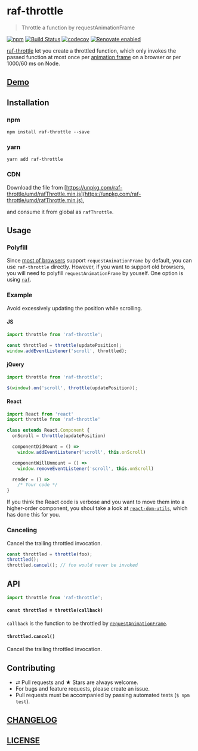 # raf-throttle

> Throttle a function by requestAnimationFrame

[![npm](https://img.shields.io/npm/v/raf-throttle.svg)](https://www.npmjs.com/package/raf-throttle)
[![Build Status](https://travis-ci.org/wuct/raf-throttle.svg?branch=master)](https://travis-ci.org/wuct/raf-throttle)
[![codecov](https://codecov.io/gh/wuct/raf-throttle/branch/master/graph/badge.svg)](https://codecov.io/gh/wuct/raf-throttle) [![Renovate enabled](https://img.shields.io/badge/renovate-enabled-brightgreen.svg)](https://renovatebot.com/)

[raf-throttle](https://www.npmjs.com/package/raf-throttle) let you create a throttled function, which only invokes the passed function at most once per [animation frame](https://developer.mozilla.org/en/docs/Web/API/window/requestAnimationFrame) on a browser or per 1000/60 ms on Node.

## [Demo](https://jsfiddle.net/mxbnpwp0/)

## Installation

### npm

`npm install raf-throttle --save`

### yarn

`yarn add raf-throttle`

### CDN

Download the file from [https://unpkg.com/raf-throttle/umd/rafThrottle.min.js](https://unpkg.com/raf-throttle/umd/rafThrottle.min.js),

and consume it from global as `rafThrottle`.

## Usage

### Polyfill

Since [most of browsers](http://caniuse.com/#feat=requestanimationframe) support `requestAnimationFrame` by default, you can use `raf-throttle` directly. However, if you want to support old browsers, you will need to polyfill `requestAnimationFrame` by youself. One option is using [`raf`](https://www.npmjs.com/package/raf).

### Example

Avoid excessively updating the position while scrolling.

#### JS

```js
import throttle from 'raf-throttle';

const throttled = throttle(updatePosition);
window.addEventListener('scroll', throttled);
```

#### jQuery

```js
import throttle from 'raf-throttle';

$(window).on('scroll', throttle(updatePosition));
```

#### React

```js
import React from 'react'
import throttle from 'raf-throttle'

class extends React.Component {
  onScroll = throttle(updatePosition)

  componentDidMount = () =>
    window.addEventListener('scroll', this.onScroll)

  componentWillUnmount = () =>
    window.removeEventListener('scroll', this.onScroll)

  render = () =>
    /* Your code */
}
```

If you think the React code is verbose and you want to move them into a higher-order component, you shoul take a look at [`react-dom-utils`](https://github.com/wuct/react-dom-utils), which has done this for you.

### Canceling

Cancel the trailing throttled invocation.

```js
const throttled = throttle(foo);
throttled();
throttled.cancel(); // foo would never be invoked
```

## API

```js
import throttle from 'raf-throttle';
```

#### `const throttled = throttle(callback)`

`callback` is the function to be throttled by [`requestAnimationFrame`](https://developer.mozilla.org/en/docs/Web/API/window/requestAnimationFrame).

#### `throttled.cancel()`

Cancel the trailing throttled invocation.

## Contributing

- ⇄ Pull requests and ★ Stars are always welcome.
- For bugs and feature requests, please create an issue.
- Pull requests must be accompanied by passing automated tests (`$ npm test`).

## [CHANGELOG](CHANGELOG.md)

## [LICENSE](LICENSE)
